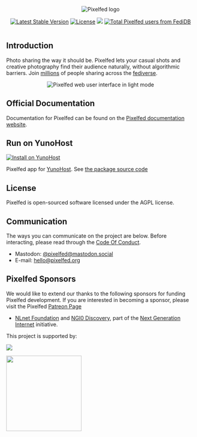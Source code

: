 <p align="center">
<picture>
  <source media="(prefers-color-scheme: dark)" srcset="https://pixelfed.nyc3.cdn.digitaloceanspaces.com/logos/pixelfed-full-color-dark.svg">
  <source media="(prefers-color-scheme: light)" srcset="https://pixelfed.nyc3.cdn.digitaloceanspaces.com/logos/pixelfed-full-color.svg">
  <img alt="Pixelfed logo" src="https://pixelfed.nyc3.cdn.digitaloceanspaces.com/logos/pixelfed-full-color.svg">
</picture>
</p>

<p align="center">
<a href="https://packagist.org/packages/pixelfed/pixelfed"><img src="https://poser.pugx.org/pixelfed/pixelfed/v/stable.svg" alt="Latest Stable Version"></a>
<a href="https://packagist.org/packages/pixelfed/pixelfed"><img src="https://poser.pugx.org/pixelfed/pixelfed/license.svg" alt="License"></a>
<a title="Crowdin" target="_blank" href="https://crowdin.com/project/pixelfed"><img src="https://badges.crowdin.net/pixelfed/localized.svg"></a>
<a href="https://fedidb.org/software/pixelfed"><img src="https://img.shields.io/badge/dynamic/json?url=https%3A%2F%2Fapi.fedidb.org%2Fv1%2Fsoftware%2Fpixelfed&query=%24.user_count&logo=pixelfed&logoColor=white&label=Total%20Users" alt="Total Pixelfed users from FediDB" /></a>
</p>

<p align="center">
<a target="_blank" href="https://discord.gg/msXs3MumsK"><img src="https://dcbadge.limes.pink/api/server/https://discord.gg/msXs3MumsK" alt="" /></a>
</p>

</p>

## Introduction

Photo sharing the way it should be. Pixelfed lets your casual shots and creative photography find their audience naturally, without algorithmic barriers. Join [millions](https://fedidb.com) of people sharing across the [fediverse](https://fediverse.info).

<p align="center">
<picture>
  <source media="(prefers-color-scheme: dark)" srcset="https://pixelfed.nyc3.cdn.digitaloceanspaces.com/media/pixelfed-readme-dark.jpg">
  <source media="(prefers-color-scheme: light)" srcset="https://pixelfed.nyc3.cdn.digitaloceanspaces.com/media/pixelfed-readme-light.jpg">
  <img alt="Pixelfed web user interface in light mode" src="https://pixelfed.nyc3.cdn.digitaloceanspaces.com/media/pixelfed-readme-light.jpg">
</picture>
</p>

## Official Documentation

Documentation for Pixelfed can be found on the [Pixelfed documentation website](https://docs.pixelfed.org/).

## Run on YunoHost

[![Install on YunoHost](https://user-images.githubusercontent.com/42862428/139559471-9495f1e9-e7a4-49f1-9a4b-675ddcc510a2.png 'Install on YunoHost')](https://install-app.yunohost.org/?app=pixelfed)

Pixelfed app for [YunoHost](https://yunohost.org 'YunoHost'). See [the package source code](https://github.com/YunoHost-Apps/pixelfed_ynh 'pixelfed_ynh repository on GitHub')

## License

Pixelfed is open-sourced software licensed under the AGPL license.

## Communication

The ways you can communicate on the project are below. Before interacting, please
read through the [Code Of Conduct](CODE_OF_CONDUCT.md).

* Mastodon: [@pixelfed@mastodon.social](https://mastodon.social/@pixelfed)
* E-mail: [hello@pixelfed.org](mailto:hello@pixelfed.org)

## Pixelfed Sponsors

We would like to extend our thanks to the following sponsors for funding Pixelfed development. If you are interested in becoming a sponsor, please visit the Pixelfed [Patreon Page](https://www.patreon.com/dansup/overview)

- [NLnet Foundation](https://nlnet.nl) and [NGI0
Discovery](https://nlnet.nl/discovery/), part of the [Next Generation
Internet](https://ngi.eu) initiative.

<p>This project is supported by:</p>
<p>
  <a href="https://www.fastly.com/fast-forward">
    <img src="https://github.com/user-attachments/assets/f1499b1f-c05f-480a-a5d5-dbebcb0e20fd">
  </a>
</p>

<p>
  <a href="https://www.digitalocean.com/?utm_medium=opensource&utm_source=pixelfed">
    <img src="https://opensource.nyc3.cdn.digitaloceanspaces.com/attribution/assets/SVG/DO_Logo_horizontal_blue.svg" width="201px">
  </a>
</p>
